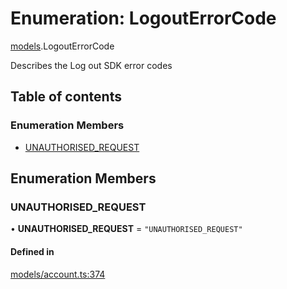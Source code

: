 # Enumeration: LogoutErrorCode

[models](../wiki/models).LogoutErrorCode

Describes the Log out SDK error codes

## Table of contents

### Enumeration Members

- [UNAUTHORISED\_REQUEST](../wiki/models.LogoutErrorCode#unauthorised_request)

## Enumeration Members

### UNAUTHORISED\_REQUEST

• **UNAUTHORISED\_REQUEST** = ``"UNAUTHORISED_REQUEST"``

#### Defined in

[models/account.ts:374](https://gitlab.com/baliganikhil/blackmirror-sdk/-/blob/349365c/src/models/account.ts#L374)
